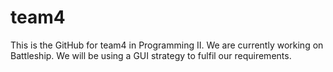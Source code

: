 # team4
This is the GitHub for team4 in Programming II. We are currently working on Battleship. We will be using a GUI strategy to fulfil our requirements. 
